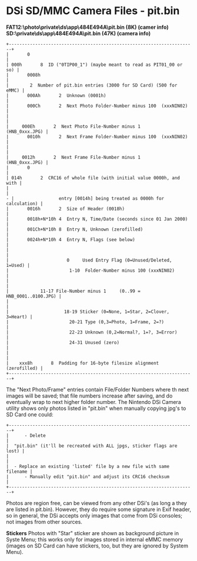 # DSi SD/MMC Camera Files - pit.bin


**FAT12:\\photo\\private\\ds\\app\\484E494A\\pit.bin (8K) (camer
info)**
**SD:\\private\\ds\\app\\484E494A\\pit.bin (47K) (camera info)**

```
+-----------------------------------------------------------------------+
|       0                                                               |
| 000h       8  ID ("0TIP00_1") (maybe meant to read as PIT01_00 or so) |
|       0008h                                                           |
|        2  Number of pit.bin entries (3000 for SD Card) (500 for eMMC) |
|       000Ah       2  Unknown (0001h)                                  |
|       000Ch       2  Next Photo Folder-Number minus 100  (xxxNIN02)   |
|                                                                       |
|     000Eh       2  Next Photo File-Number minus 1      (HNB_0xxx.JPG) |
|       0010h       2  Next Frame Folder-Number minus 100  (xxxNIN02)   |
|                                                                       |
|     0012h       2  Next Frame File-Number minus 1      (HNB_0xxx.JPG) |
|       0                                                               |
| 014h       2  CRC16 of whole file (with initial value 0000h, and with |
|                                                                       |
- |                 entry [0014h] being treated as 0000h for calculation) |
|       0016h       2  Size of Header (0018h)                           |
|       0018h+N*10h 4  Entry N, Time/Date (seconds since 01 Jan 2000)   |
|       001Ch+N*10h 8  Entry N, Unknown (zerofilled)                    |
|       0024h+N*10h 4  Entry N, Flags (see below)                       |
|                                                                       |
|                      0     Used Entry Flag (0=Unused/Deleted, 1=Used) |
|                       1-10  Folder-Number minus 100 (xxxNIN02)        |
|                                                                       |
|            11-17 File-Number minus 1     (0..99 = HNB_0001..0100.JPG) |
|                                                                       |
|                     18-19 Sticker (0=None, 1=Star, 2=Clover, 3=Heart) |
|                       20-21 Type (0,3=Photo, 1=Frame, 2=?)            |
|                       22-23 Unknown (0,2=Normal?, 1=?, 3=Error)       |
|                       24-31 Unused (zero)                             |
|                                                                       |
|    xxx8h       8  Padding for 16-byte filesize alignment (zerofilled) |
+-----------------------------------------------------------------------+
```

The \"Next Photo/Frame\" entries contain File/Folder Numbers where th
next images will be saved; that file numbers increase after saving, and
do eventually wrap to next higher folder number.
The Nintendo DSi Camera utility shows only photos listed in \"pit.bin\"
when manually copying jpg\'s to SD Card one could:

```
+-----------------------------------------------------------------------+
|      - Delete                                                         |
|  "pit.bin" (it'll be recreated with ALL jpgs, sticker flags are lost) |
|                                                                       |
|  - Replace an existing 'listed' file by a new file with same filename |
|      - Manually edit "pit.bin" and adjust its CRC16 checksum          |
+-----------------------------------------------------------------------+
```

Photos are region free, can be viewed from any other DSi\'s (as long a
they are listed in pit.bin). However, they do require some signature in
Exif header, so in general, the DSi accepts only images that come from
DSi consoles; not images from other sources.

**Stickers**
Photos with \"Star\" sticker are shown as background picture in Syste
Menu; this works only for images stored in internal eMMC memory (images
on SD Card can have stickers, too, but they are ignored by System
Menu).



